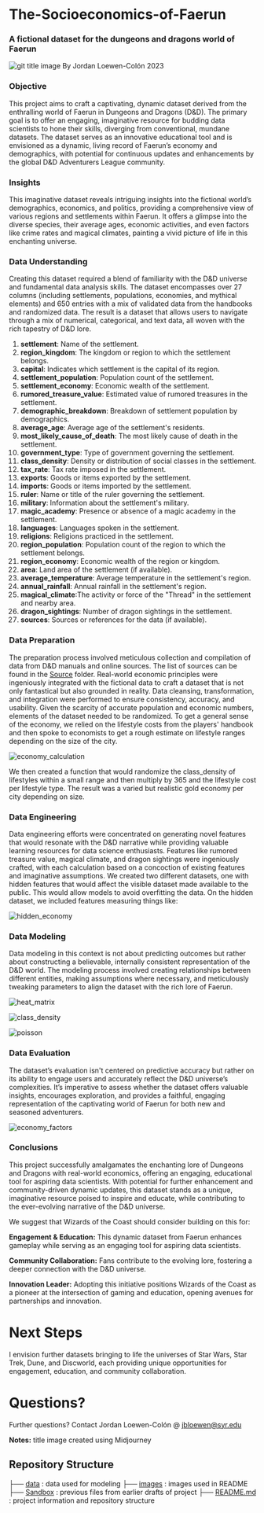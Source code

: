 # The-Socioeconomics-of-Faerun
### A fictional dataset for the dungeons and dragons world of Faerun
![git title image](https://github.com/jbloewencolon/The-Demographics-of-Faerun/blob/main/Images/git%20title.png)
By Jordan Loewen-Colón 2023

### Objective
This project aims to craft a captivating, dynamic dataset derived from the enthralling world of Faerun in Dungeons and Dragons (D&D). The primary goal is to offer an engaging, imaginative resource for budding data scientists to hone their skills, diverging from conventional, mundane datasets. The dataset serves as an innovative educational tool and is envisioned as a dynamic, living record of Faerun’s economy and demographics, with potential for continuous updates and enhancements by the global D&D Adventurers League community.

### Insights
This imaginative dataset reveals intriguing insights into the fictional world’s demographics, economics, and politics, providing a comprehensive view of various regions and settlements within Faerun. It offers a glimpse into the diverse species, their average ages, economic activities, and even factors like crime rates and magical climates, painting a vivid picture of life in this enchanting universe.

### Data Understanding
Creating this dataset required a blend of familiarity with the D&D universe and fundamental data analysis skills. The dataset encompasses over 27 columns (including settlements, populations, economies, and mythical elements) and 650 entries with a mix of validated data from the handbooks and randomized data. The result is a dataset that allows users to navigate through a mix of numerical, categorical, and text data, all woven with the rich tapestry of D&D lore.


1. **settlement**: Name of the settlement.
2. **region_kingdom**: The kingdom or region to which the settlement belongs.
3. **capital**: Indicates which settlement is the capital of its region.
4. **settlement_population**: Population count of the settlement.
5. **settlement_economy**: Economic wealth of the settlement.
6. **rumored_treasure_value**: Estimated value of rumored treasures in the settlement.
7. **demographic_breakdown**: Breakdown of settlement population by demographics.
8. **average_age**: Average age of the settlement's residents.
9. **most_likely_cause_of_death**: The most likely cause of death in the settlement.
10. **government_type**: Type of government governing the settlement.
11. **class_density**: Density or distribution of social classes in the settlement.
12. **tax_rate**: Tax rate imposed in the settlement.
13. **exports**: Goods or items exported by the settlement.
14. **imports**: Goods or items imported by the settlement.
15. **ruler**: Name or title of the ruler governing the settlement.
16. **military**: Information about the settlement's military.
17. **magic_academy**: Presence or absence of a magic academy in the settlement.
18. **languages**: Languages spoken in the settlement.
19. **religions**: Religions practiced in the settlement.
20. **region_population**: Population count of the region to which the settlement belongs.
21. **region_economy**: Economic wealth of the region or kingdom.
22. **area**: Land area of the settlement (if available).
23. **average_temperature**: Average temperature in the settlement's region.
24. **annual_rainfall**: Annual rainfall in the settlement's region.
25. **magical_climate**:The activity or force of the "Thread" in the settlement and nearby area.
26. **dragon_sightings**: Number of dragon sightings in the settlement.
27. **sources**: Sources or references for the data (if available).

### Data Preparation
The preparation process involved meticulous collection and compilation of data from D&D manuals and online sources. The list of sources can be found in the [Source](https://github.com/jbloewencolon/Creating-Dataset-for-The-Demographics-of-Faerun/tree/main/Sources) folder. Real-world economic principles were ingeniously integrated with the fictional data to craft a dataset that is not only fantastical but also grounded in reality. Data cleansing, transformation, and integration were performed to ensure consistency, accuracy, and usability. Given the scarcity of accurate population and economic numbers, elements of the dataset needed to be randomized. To get a general sense of the economy, we relied on the lifestyle costs from the players' handbook and then spoke to economists to get a rough estimate on lifestyle ranges depending on the size of the city.

![economy_calculation](https://github.com/jbloewencolon/Creating-Dataset-for-The-Demographics-of-Faerun/blob/main/Images/economy.JPG)

We then created a function that would randomize the class_density of lifestyles within a small range and then multiply by 365 and the lifestyle cost per lifestyle type. The result was a varied but realistic gold economy per city depending on size. 

### Data Engineering
Data engineering efforts were concentrated on generating novel features that would resonate with the D&D narrative while providing valuable learning resources for data science enthusiasts. Features like rumored treasure value, magical climate, and dragon sightings were ingeniously crafted, with each calculation based on a concoction of existing features and imaginative assumptions. We created two different datasets, one with hidden features that would affect the visible dataset made available to the public. This would allow models to avoid overfitting the data. On the hidden dataset, we included features measuring things like:

![hidden_economy](https://github.com/jbloewencolon/Creating-Dataset-for-The-Demographics-of-Faerun/blob/main/Images/hidden%20data.JPG)

### Data Modeling
Data modeling in this context is not about predicting outcomes but rather about constructing a believable, internally consistent representation of the D&D world. The modeling process involved creating relationships between different entities, making assumptions where necessary, and meticulously tweaking parameters to align the dataset with the rich lore of Faerun.

![heat_matrix](https://github.com/jbloewencolon/Creating-Dataset-for-The-Demographics-of-Faerun/blob/main/Images/heat%20matrix.png)

![class_density](https://github.com/jbloewencolon/Creating-Dataset-for-The-Demographics-of-Faerun/blob/main/Images/class%20aristocrat.png)

![poisson](https://github.com/jbloewencolon/Creating-Dataset-for-The-Demographics-of-Faerun/blob/main/Images/Poisson.JPG)

### Data Evaluation
The dataset’s evaluation isn't centered on predictive accuracy but rather on its ability to engage users and accurately reflect the D&D universe’s complexities. It’s imperative to assess whether the dataset offers valuable insights, encourages exploration, and provides a faithful, engaging representation of the captivating world of Faerun for both new and seasoned adventurers.

![economy_factors](https://github.com/jbloewencolon/Creating-Dataset-for-The-Demographics-of-Faerun/blob/main/Images/economy.png)

### Conclusions
This project successfully amalgamates the enchanting lore of Dungeons and Dragons with real-world economics, offering an engaging, educational tool for aspiring data scientists. With potential for further enhancement and community-driven dynamic updates, this dataset stands as a unique, imaginative resource poised to inspire and educate, while contributing to the ever-evolving narrative of the D&D universe.

We suggest that Wizards of the Coast should consider building on this for:

**Engagement & Education:** This dynamic dataset from Faerun enhances gameplay while serving as an engaging tool for aspiring data scientists.

**Community Collaboration:** Fans contribute to the evolving lore, fostering a deeper connection with the D&D universe.

**Innovation Leader:** Adopting this initiative positions Wizards of the Coast as a pioneer at the intersection of gaming and education, opening avenues for partnerships and innovation.

# Next Steps

I envision further datasets bringing to life the universes of Star Wars, Star Trek, Dune, and Discworld, each providing unique opportunities for engagement, education, and community collaboration.

# Questions?
Further questions? Contact Jordan Loewen-Colón @ jbloewen@syr.edu

**Notes:** title image created using Midjourney

## Repository Structure


├── [data](https://github.com/jbloewencolon/Creating-Dataset-for-The-Demographics-of-Faerun/blob/main/Demographics_of_Faerun_Dataset.xlsx) : data used for modeling
├── [images](https://github.com/jbloewencolon/Creating-Dataset-for-The-Demographics-of-Faerun/tree/main/Images) : images used in README
├── [Sandbox](https://github.com/jbloewencolon/Creating-Dataset-for-The-Demographics-of-Faerun/tree/main/Sandbox) : previous files from earlier drafts of project
├── [README.md](https://github.com/jbloewencolon/Creating-Dataset-for-The-Demographics-of-Faerun/blob/main/README.md) : project information and repository structure


